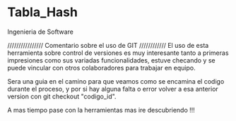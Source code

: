 # Tabla_Hash
Ingenieria de Software

////////////////    Comentario sobre el uso de GIT  ////////////
El uso de esta herramienta sobre control de versiones es muy interesante tanto a primeras impresiones como sus variadas funcionalidades, estuve checando y se puede vincular con otros colaboradores para trabajar en equipo.

Sera una guia en el camino para que veamos como se encamina el codigo durante el proceso, y por si hay alguna falta o error volver a esa anterior version con git checkout "codigo_id". 

A mas tiempo pase con la herramientas mas ire descubriendo !!!
